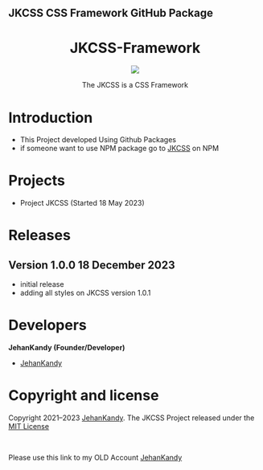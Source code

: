 ## JKCSS CSS Framework GitHub Package

<h1 align="center"> JKCSS-Framework </h1>
<p align="center"><img src="https://avatars.githubusercontent.com/u/111488170?s=200&v=4"></p>

<p align="center">The JKCSS is a CSS Framework</p>

# Introduction

- This Project developed Using Github Packages
- if someone want to use NPM package go to [JKCSS](https://www.npmjs.com/package/@jehankandy/jkcss) on NPM 

# Projects

- Project JKCSS (Started 18 May 2023)

# Releases

## Version 1.0.0 18 December 2023

- initial release
- adding all styles on JKCSS version 1.0.1

# Developers
 
 <b>JehanKandy (Founder/Developer)</b>
 
  - [JehanKandy](https://github.com/JehanKandy)




# Copyright and license

Copyright 2021–2023 [JehanKandy](https://github.com/JehanKandy). The JKCSS Project released under the [MIT License](https://github.com/JKCSS-CSS-Framework/JKCSS/blob/master/LICENSE)

 
<br>
 
Please use this link to my OLD Account [JehanKandy](https://github.com/JehanKandy)